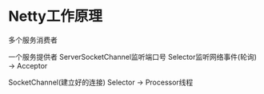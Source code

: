 # Netty工作原理

多个服务消费者

一个服务提供者
ServerSocketChannel监听端口号
Selector监听网络事件(轮询) -> Acceptor


SocketChannel(建立好的连接) Selector -> Processor线程